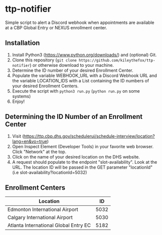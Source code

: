 # ttp-notifier
Simple script to alert a Discord webhook when appointments are available at a CBP Global Entry or NEXUS enrollment center.

## Installation
1. Install Python3 (https://www.python.org/downloads/) and (optional) Git.
2. Clone this repository (```git clone https://github.com/kileythefox/ttp-notifier```) or otherwise download to your machine.
3. Determine the ID number of your desired Enrollment Center.  
4. Populate the variable WEBHOOK_URL with a Discord Webhook URL and the variable LOCATION_IDS with a List containing the ID numbers of your desired Enrollment Centers.
5. Execute the script with ```python3 run.py``` (```python run.py``` on some systems)
6. Enjoy!

## Determining the ID Number of an Enrollment Center
1. Visit (https://ttp.cbp.dhs.gov/schedulerui/schedule-interview/location?lang=en&vo=true)
2. Open Inspect Element (Developer Tools) in your favorite web browser.  Click "Network" at the top.
3. Click on the name of your desired location on the DHS website.
4. A request should populate to the endpoint "slot-availability".  Look at the URL.  The location ID will be passed in the GET parameter "locationId" (i.e slot-availability?locationId=5032)

## Enrollment Centers
| Location  | ID |
| ------------- | ------------- |
| Edmonton International Airport  | 5032  |
| Calgary International Airport  | 5030  |
| Atlanta International Global Entry EC | 5182 | 
